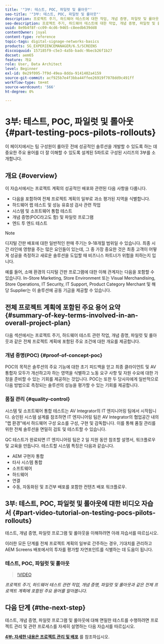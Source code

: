 ```yaml
---
title: '"3부: 테스트, POC, 파일럿 및 롤아웃"'
seo-title: '"3부: 테스트, POC, 파일럿 및 롤아웃"'
description: 프로젝트 주기, 하드웨어 테스트에 대한 작업, 개념 증명, 파일럿 및 롤아웃과 같은 전체 프로젝트 계획에 포함된 주요 용어를 알아보려면 이 자습서를 따르십시오.
seo-description: 프로젝트 주기, 하드웨어 테스트에 대한 작업, 개념 증명, 파일럿 및 롤아웃과 같은 전체 프로젝트 계획에 포함된 주요 용어를 알아보려면 이 자습서를 따르십시오.
uuid: 8e9b4f8f-cc09-4cd6-9465-c8eedb639dd8
contentOwner: jsyal
content-type: reference
topic-tags: digital-signage-networks-basics
products: SG_EXPERIENCEMANAGER/6.5/SCREENS
discoiquuid: 157185f9-c5e3-4a5b-badc-9becb26f1b27
docset: aem65
feature: 개요
role: User, Data Architect
level: Beginner
exl-id: 0e29f095-7f9d-49ea-8dda-9141402a4159
source-git-commit: acf925b7e4f3bba44ffee26919f7078dd9c491ff
workflow-type: tm+mt
source-wordcount: '566'
ht-degree: 0%

---
```


# 3부: 테스트, POC, 파일럿 및 롤아웃 {#part-testing-pocs-pilots-rollouts}

이 페이지에서는 팀 구성원이 롤아웃 전에 성공적인 솔루션을 개발할 수 있도록 하는 데 중요한 주요 용어를 더 잘 이해할 수 있도록 설계된 5파트로 구성된 시리즈의 3부를 소개합니다.

## 개요 {#overview}

이 자습서에서는 프로젝트 계획의 성공적인 배포와 관련된 다음 사항을 다룹니다.

* 다음을 포함하여 전체 프로젝트 계획의 일부로 과소 평가된 지역을 식별합니다.
* 하드웨어 랩 테스트 및 성능 유효성 검사 관련 작업
* 시스템 및 소프트웨어 통합 테스트
* 개념 증명(POC라고도 함) 및 파일럿 프로그램
* 엔드 투 엔드 테스트

>[!NOTE]
>
>디지털 간판 배포에 대한 일반적인 판매 주기는 9-18개월 범위일 수 있습니다. 최종 시간 라인에 영향을 주는 많은 요인들이 있는데, 그 중 가장 중요한 것은 최종 고객이 어떻게 성공을 측정하고 새로운 솔루션을 도입할 때 비즈니스 파트너가 위험을 피하는지 입니다.

예를 들어, 소매 환경의 디지털 간판 프로그램에 대한 이해 관계자는 다음을 포함할 수 있습니다. In-Store Marketing, Store Environment 또는 Visual Merchandising, Store Operations, IT Security, IT Support, Product Category Merchant 및 해당 Supplier는 이 솔루션에 공동 기금을 제공할 수 있습니다.

## 전체 프로젝트 계획에 포함된 주요 용어 요약 {#summary-of-key-terms-involved-in-an-overall-project-plan}

다음 섹션에서는 프로젝트 주기, 하드웨어 테스트 관련 작업, 개념 증명, 파일럿 및 롤아웃과 같은 전체 프로젝트 계획에 포함된 주요 조건에 대한 개요를 제공합니다.

### 개념 증명(POC) {#proof-of-concept-poc}

POC의 목적은 솔루션의 주요 기능에 대한 초기 피드백을 얻고 최종 클라이언트 및 AV 통합자 모두가 개선하고자 하는 영역을 식별하고 노동 요구 사항 및 자원 수요에 대한 가정을 준비할 수 있는 기회를 제공하는 것입니다. POC는 또한 두 당사자에게 일반적으로 다음 방법으로 측정되는 솔루션의 성능을 평가할 수 있는 기회를 제공합니다.

### 품질 관리 {#quality-control}

시스템 및 소프트웨어 통합 테스트는 AV Integrator의 IT 엔지니어링 팀에서 시작됩니다. 승인된 시스템 설계를 참조하면 IT 엔지니어링 팀은 AV Integrator의 협업공간 내의 &quot;랩 환경&quot;에서 하드웨어 구성 요소를 구성, 구현 및 감독합니다. 이를 통해 품질 관리를 위한 전체 솔루션을 면밀히 검토 및 테스트할 수 있습니다.

QC 테스트가 완료되면 IT 엔지니어링 팀은 2 일 지원 동안 참조할 설명서, 워크플로우 및 교육을 만듭니다. 테스트할 시스템 특징은 다음과 같습니다.

* AEM 구현자 통합
* 타사 시스템 통합
* 소프트웨어
* 하드웨어
* 연결
* 수동, 자동화된 및 조건부 배포를 포함한 컨텐츠 배포 워크플로우.

## 3부: 테스트, POC, 파일럿 및 롤아웃에 대한 비디오 자습서 {#part-video-tutorial-on-testing-pocs-pilots-rollouts}

테스트, 개념 증명, 파일럿 프로그램 및 롤아웃을 이해하려면 아래 자습서를 따르십시오.

이러한 모든 단계를 전체 프로젝트 계획의 일부로 간주하는 경우, 기대치를 관리하고 AEM Screens 배포에서의 투자를 평가할 자연포인트를 식별하는 데 도움이 됩니다.

### 테스트, POC, 파일럿 및 롤아웃

>[!VIDEO](https://video.tv.adobe.com/v/28405)

*프로젝트 주기, 하드웨어 테스트 관련 작업, 개념 증명, 파일럿 및 롤아웃과 같은 전체 프로젝트 계획에 포함된 주요 용어를 알아봅니다.*

## 다음 단계 {#the-next-step}

테스트, 개념 증명, 파일럿 프로그램 및 롤아웃에 대해 면밀한 테스트를 수행하려면 프로젝트 관리 및 관련 프로세스를 자세히 설명하는 다음 자습서를 따르십시오.

**[4부: 자세한 내용은 프로젝트 관리 및 배포](project-management-and-deployment.md)** 를 참조하십시오.
